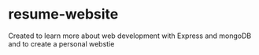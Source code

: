 # resume-website

Created to learn more about web development with Express and mongoDB and to create a personal webstie
